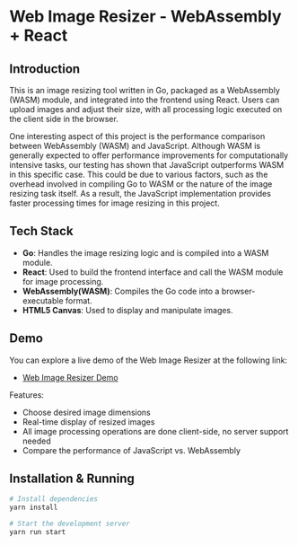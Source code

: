# Web Image Resizer - WebAssembly + React

## Introduction

This is an image resizing tool written in Go, packaged as a WebAssembly (WASM) module, and integrated into the frontend using React. Users can upload images and adjust their size, with all processing logic executed on the client side in the browser.

One interesting aspect of this project is the performance comparison between WebAssembly (WASM) and JavaScript. Although WASM is generally expected to offer performance improvements for computationally intensive tasks, our testing has shown that JavaScript outperforms WASM in this specific case. This could be due to various factors, such as the overhead involved in compiling Go to WASM or the nature of the image resizing task itself. As a result, the JavaScript implementation provides faster processing times for image resizing in this project.


## Tech Stack

- **Go**: Handles the image resizing logic and is compiled into a WASM module.
- **React**: Used to build the frontend interface and call the WASM module for image processing.
- **WebAssembly(WASM)**: Compiles the Go code into a browser-executable format.
- **HTML5 Canvas**: Used to display and manipulate images.

## Demo

You can explore a live demo of the Web Image Resizer at the following link:

- [Web Image Resizer Demo](https://web-image-resizer.vercel.app/)

Features:

- Choose desired image dimensions
- Real-time display of resized images
- All image processing operations are done client-side, no server support needed
- Compare the performance of JavaScript vs. WebAssembly

## Installation & Running

```bash
# Install dependencies
yarn install

# Start the development server
yarn run start
```
